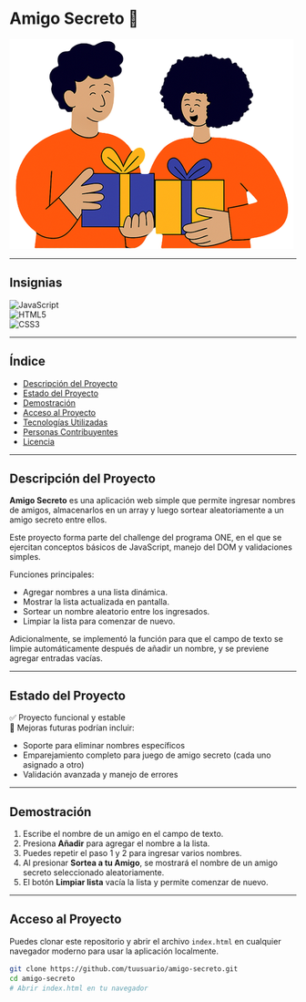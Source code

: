 # Amigo Secreto 🎁

![Portada](assets/amigo-secreto-1.png)

---

## Insignias

![JavaScript](https://img.shields.io/badge/JavaScript-F7DF1E?logo=javascript&logoColor=black)  
![HTML5](https://img.shields.io/badge/HTML5-E34F26?logo=html5&logoColor=white)  
![CSS3](https://img.shields.io/badge/CSS3-1572B6?logo=css3&logoColor=white)

---

## Índice

- [Descripción del Proyecto](#descripción-del-proyecto)  
- [Estado del Proyecto](#estado-del-proyecto)  
- [Demostración](#demostración)  
- [Acceso al Proyecto](#acceso-al-proyecto)  
- [Tecnologías Utilizadas](#tecnologías-utilizadas)  
- [Personas Contribuyentes](#personas-contribuyentes)  
- [Licencia](#licencia)

---

## Descripción del Proyecto

**Amigo Secreto** es una aplicación web simple que permite ingresar nombres de amigos, almacenarlos en un array y luego sortear aleatoriamente a un amigo secreto entre ellos.

Este proyecto forma parte del challenge del programa ONE, en el que se ejercitan conceptos básicos de JavaScript, manejo del DOM y validaciones simples.

Funciones principales:
- Agregar nombres a una lista dinámica.
- Mostrar la lista actualizada en pantalla.
- Sortear un nombre aleatorio entre los ingresados.
- Limpiar la lista para comenzar de nuevo.

Adicionalmente, se implementó la función para que el campo de texto se limpie automáticamente después de añadir un nombre, y se previene agregar entradas vacías.

---

## Estado del Proyecto

✅ Proyecto funcional y estable  
🚧 Mejoras futuras podrían incluir:  
- Soporte para eliminar nombres específicos  
- Emparejamiento completo para juego de amigo secreto (cada uno asignado a otro)  
- Validación avanzada y manejo de errores

---

## Demostración

1. Escribe el nombre de un amigo en el campo de texto.  
2. Presiona **Añadir** para agregar el nombre a la lista.  
3. Puedes repetir el paso 1 y 2 para ingresar varios nombres.  
4. Al presionar **Sortea a tu Amigo**, se mostrará el nombre de un amigo secreto seleccionado aleatoriamente.  
5. El botón **Limpiar lista** vacía la lista y permite comenzar de nuevo.

---

## Acceso al Proyecto

Puedes clonar este repositorio y abrir el archivo `index.html` en cualquier navegador moderno para usar la aplicación localmente.

```bash
git clone https://github.com/tuusuario/amigo-secreto.git
cd amigo-secreto
# Abrir index.html en tu navegador
